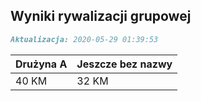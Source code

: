 ## Wyniki rywalizacji grupowej

```markdown
Aktualizacja: 2020-05-29 01:39:53
```

Drużyna A | Jeszcze bez nazwy
------------ | -------------
 40 KM | 32 KM
